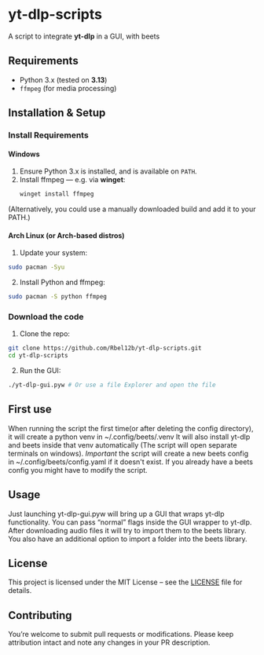 # yt-dlp-scripts

A script to integrate **yt-dlp** in a GUI, with beets

## Requirements

- Python 3.x (tested on **3.13**)  
- `ffmpeg` (for media processing)

## Installation & Setup

### Install Requirements

#### Windows

1. Ensure Python 3.x is installed, and is available on `PATH`.  
2. Install ffmpeg — e.g. via **winget**:
   ```powershell
   winget install ffmpeg
(Alternatively, you could use a manually downloaded build and add it to your PATH.)

#### Arch Linux (or Arch-based distros)

1. Update your system:

```bash
sudo pacman -Syu
```

2. Install Python and ffmpeg:

```bash
sudo pacman -S python ffmpeg
```

### Download the code

1. Clone the repo:

```bash
git clone https://github.com/Rbel12b/yt-dlp-scripts.git
cd yt-dlp-scripts
```

2. Run the GUI:

```bash
./yt-dlp-gui.pyw # Or use a file Explorer and open the file
```

## First use

When running the script the first time(or after deleting the config directory), it will create a python venv in ~/.config/beets/.venv
It will also install yt-dlp and beets inside that venv automatically (The script will open separate terminals on windows).
*Important* the script will create a new beets config in ~/.config/beets/config.yaml if it doesn't exist. If you already have a beets config you might have to modify the script.

## Usage

Just launching yt-dlp-gui.pyw will bring up a GUI that wraps yt-dlp functionality.
You can pass “normal” flags inside the GUI wrapper to yt-dlp.
After downloading audio files it will try to import them to the beets library.
You also have an additional option to import a folder into the beets library.

## License
This project is licensed under the MIT License – see the [LICENSE](LICENSE) file for details.

## Contributing
You’re welcome to submit pull requests or modifications. Please keep attribution intact and note any changes in your PR description.
